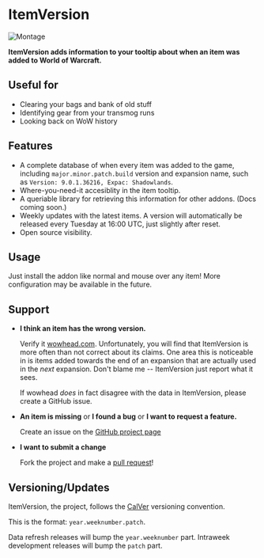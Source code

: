 # ItemVersion

![Montage](https://i.imgur.com/9PVkwkz.png)

**ItemVersion adds information to your tooltip about when an item was added to World of Warcraft.**

## Useful for

- Clearing your bags and bank of old stuff
- Identifying gear from your transmog runs
- Looking back on WoW history

## Features

- A complete database of when every item was added to the game, including `major.minor.patch.build`
version and expansion name, such as `Version: 9.0.1.36216, Expac: Shadowlands`.
- Where-you-need-it accesiblity in the item tooltip.
- A queriable library for retrieving this information for other addons. (Docs coming soon.)
- Weekly updates with the latest items. A version will automatically be released every Tuesday at
16:00 UTC, just slightly after reset.
- Open source visibility.

## Usage

Just install the addon like normal and mouse over any item! More configuration may be available in
the future.

## Support

- **I think an item has the wrong version.**

  Verify it [wowhead.com](https://www.wowhead.com/). Unfortunately, you will find that ItemVersion
  is more often than not correct about its claims. One area this is noticeable in is items added
  towards the end of an expansion that are actually used in the _next_ expansion. Don't blame me --
  ItemVersion just report what it sees.

  If wowhead _does_ in fact disagree with the data in ItemVersion, please create a GitHub issue.

- **An item is missing** or **I found a bug** or **I want to request a feature.**

  Create an issue on the [GitHub project page](https://github.com/t-mart/ItemVersion/issues)

- **I want to submit a change**

  Fork the project and make a [pull request](https://github.com/t-mart/ItemVersion/pulls)!

## Versioning/Updates

ItemVersion, the project, follows the [CalVer](https://calver.org/) versioning convention.

This is the format: `year.weeknumber.patch`.

Data refresh releases will bump the `year.weeknumber` part. Intraweek development releases will bump
the `patch` part.
